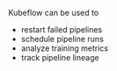Kubeflow can be used to 
* restart failed pipelines
* schedule pipeline runs
* analyze training metrics
* track pipeline lineage
